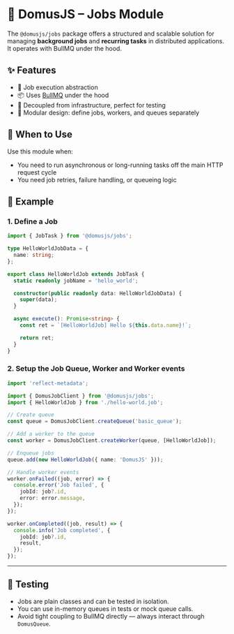 # 🚀 DomusJS – Jobs Module

The `@domusjs/jobs` package offers a structured and scalable solution for managing **background jobs** and **recurring tasks** in distributed applications. It operates with BullMQ under the hood.

## ✨ Features

- 🎯 Job execution abstraction
- 📦 Uses [BullMQ](https://github.com/taskforcesh/bullmq) under the hood
- 🧪 Decoupled from infrastructure, perfect for testing
- 🧩 Modular design: define jobs, workers, and queues separately


## 🚦 When to Use

Use this module when:

- You need to run asynchronous or long-running tasks off the main HTTP request cycle
- You need job retries, failure handling, or queueing logic


## 🔨 Example

### 1. Define a Job

```ts
import { JobTask } from '@domusjs/jobs';

type HelloWorldJobData = {
  name: string;
};

export class HelloWorldJob extends JobTask {
  static readonly jobName = 'hello_world';

  constructor(public readonly data: HelloWorldJobData) {
    super(data);
  }

  async execute(): Promise<string> {
    const ret = `[HelloWorldJob] Hello ${this.data.name}!`;

    return ret;
  }
}

```

### 2. Setup the Job Queue, Worker and Worker events

```ts
import 'reflect-metadata';

import { DomusJobClient } from '@domusjs/jobs';
import { HelloWorldJob } from './hello-world.job';

// Create queue
const queue = DomusJobClient.createQueue('basic_queue');

// Add a worker to the queue
const worker = DomusJobClient.createWorker(queue, [HelloWorldJob]);

// Enqueue jobs
queue.add(new HelloWorldJob({ name: 'DomusJS' }));

// Handle worker events
worker.onFailed((job, error) => {
  console.error('Job failed', {
    jobId: job?.id,
    error: error.message,
  });
});

worker.onCompleted((job, result) => {
  console.info('Job completed', {
    jobId: job?.id,
    result,
  });
});

```
---

## 🧰 Testing

- Jobs are plain classes and can be tested in isolation.
- You can use in-memory queues in tests or mock queue calls.
- Avoid tight coupling to BullMQ directly — always interact through `DomusQueue`.
